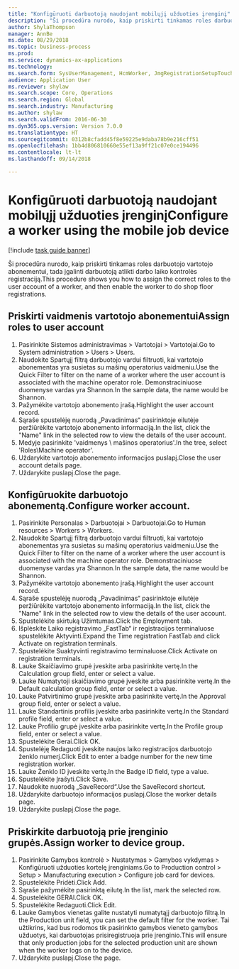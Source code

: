 ```yaml
--- 
title: "Konfigūruoti darbuotoją naudojant mobilųjį užduoties įrenginį"
description: "Ši procedūra nurodo, kaip priskirti tinkamas roles darbuotojo vartotojo abonementui, tada įgalinti darbuotoją atlikti darbo laiko kontrolės registraciją."
author: ShylaThompson
manager: AnnBe
ms.date: 08/29/2018
ms.topic: business-process
ms.prod: 
ms.service: dynamics-ax-applications
ms.technology: 
ms.search.form: SysUserManagement, HcmWorker, JmgRegistrationSetupTouch, JmgRegistrationSetupAssignUsers
audience: Application User
ms.reviewer: shylaw
ms.search.scope: Core, Operations
ms.search.region: Global
ms.search.industry: Manufacturing
ms.author: shylaw
ms.search.validFrom: 2016-06-30
ms.dyn365.ops.version: Version 7.0.0
ms.translationtype: HT
ms.sourcegitcommit: 0312b8cfadd45f8e59225e9daba78b9e216cff51
ms.openlocfilehash: 1bb4d806810660e55ef13a9ff21c07e0ce194496
ms.contentlocale: lt-lt
ms.lasthandoff: 09/14/2018

---
```

# <a name="configure-a-worker-using-the-mobile-job-device"></a><span data-ttu-id="67cf8-103">Konfigūruoti darbuotoją naudojant mobilųjį užduoties įrenginį</span><span class="sxs-lookup"><span data-stu-id="67cf8-103">Configure a worker using the mobile job device</span></span>

[!include [task guide banner](../../includes/task-guide-banner.md)]

<span data-ttu-id="67cf8-104">Ši procedūra nurodo, kaip priskirti tinkamas roles darbuotojo vartotojo abonementui, tada įgalinti darbuotoją atlikti darbo laiko kontrolės registraciją.</span><span class="sxs-lookup"><span data-stu-id="67cf8-104">This procedure shows you how to assign the correct roles to the user account of a worker, and then enable the worker to do shop floor registrations.</span></span>


## <a name="assign-roles-to-user-account"></a><span data-ttu-id="67cf8-105">Priskirti vaidmenis vartotojo abonementui</span><span class="sxs-lookup"><span data-stu-id="67cf8-105">Assign roles to user account</span></span>
1. <span data-ttu-id="67cf8-106">Pasirinkite Sistemos administravimas > Vartotojai > Vartotojai.</span><span class="sxs-lookup"><span data-stu-id="67cf8-106">Go to System administration > Users > Users.</span></span>
2. <span data-ttu-id="67cf8-107">Naudokite Spartųjį filtrą darbuotojo vardui filtruoti, kai vartotojo abonementas yra susietas su mašinų operatorius vaidmeniu.</span><span class="sxs-lookup"><span data-stu-id="67cf8-107">Use the Quick Filter to filter on the name of a worker where the user account is associated with the machine operator role.</span></span> <span data-ttu-id="67cf8-108">Demonstraciniuose duomenyse vardas yra Shannon.</span><span class="sxs-lookup"><span data-stu-id="67cf8-108">In the sample data, the name would be Shannon.</span></span>
3. <span data-ttu-id="67cf8-109">Pažymėkite vartotojo abonemento įrašą.</span><span class="sxs-lookup"><span data-stu-id="67cf8-109">Highlight the user account record.</span></span>
4. <span data-ttu-id="67cf8-110">Sąraše spustelėję nuorodą „Pavadinimas“ pasirinktoje eilutėje peržiūrėkite vartotojo abonemento informaciją.</span><span class="sxs-lookup"><span data-stu-id="67cf8-110">In the list, click the "Name" link in the selected row to view the details of the user account.</span></span>
5. <span data-ttu-id="67cf8-111">Medyje pasirinkite 'vaidmenys \ mašinos operatorius'.</span><span class="sxs-lookup"><span data-stu-id="67cf8-111">In the tree, select 'Roles\Machine operator'.</span></span>
6. <span data-ttu-id="67cf8-112">Uždarykite vartotojo abonemento informacijos puslapį.</span><span class="sxs-lookup"><span data-stu-id="67cf8-112">Close the user account details page.</span></span>
7. <span data-ttu-id="67cf8-113">Uždarykite puslapį.</span><span class="sxs-lookup"><span data-stu-id="67cf8-113">Close the page.</span></span>

## <a name="configure-worker-account"></a><span data-ttu-id="67cf8-114">Konfigūruokite darbuotojo abonementą.</span><span class="sxs-lookup"><span data-stu-id="67cf8-114">Configure worker account.</span></span>
1. <span data-ttu-id="67cf8-115">Pasirinkite Personalas > Darbuotojai > Darbuotojai.</span><span class="sxs-lookup"><span data-stu-id="67cf8-115">Go to Human resources > Workers > Workers.</span></span>
2. <span data-ttu-id="67cf8-116">Naudokite Spartųjį filtrą darbuotojo vardui filtruoti, kai vartotojo abonementas yra susietas su mašinų operatorius vaidmeniu.</span><span class="sxs-lookup"><span data-stu-id="67cf8-116">Use the Quick Filter to filter on the name of a worker where the user account is associated with the machine operator role.</span></span> <span data-ttu-id="67cf8-117">Demonstraciniuose duomenyse vardas yra Shannon.</span><span class="sxs-lookup"><span data-stu-id="67cf8-117">In the sample data, the name would be Shannon.</span></span>
3. <span data-ttu-id="67cf8-118">Pažymėkite vartotojo abonemento įrašą.</span><span class="sxs-lookup"><span data-stu-id="67cf8-118">Highlight the user account record.</span></span>
4. <span data-ttu-id="67cf8-119">Sąraše spustelėję nuorodą „Pavadinimas“ pasirinktoje eilutėje peržiūrėkite vartotojo abonemento informaciją.</span><span class="sxs-lookup"><span data-stu-id="67cf8-119">In the list, click the "Name" link in the selected row to view the details of the user account.</span></span>
5. <span data-ttu-id="67cf8-120">Spustelėkite skirtuką Užimtumas.</span><span class="sxs-lookup"><span data-stu-id="67cf8-120">Click the Employment tab.</span></span>
6. <span data-ttu-id="67cf8-121">Išplėskite Laiko registravimo „FastTab“ ir registracijos terminaluose spustelėkite Aktyvinti.</span><span class="sxs-lookup"><span data-stu-id="67cf8-121">Expand the Time registration FastTab and click Activate on registration terminals.</span></span>
7. <span data-ttu-id="67cf8-122">Spustelėkite Suaktyvinti registravimo terminaluose.</span><span class="sxs-lookup"><span data-stu-id="67cf8-122">Click Activate on registration terminals.</span></span>
8. <span data-ttu-id="67cf8-123">Lauke Skaičiavimo grupė įveskite arba pasirinkite vertę.</span><span class="sxs-lookup"><span data-stu-id="67cf8-123">In the Calculation group field, enter or select a value.</span></span>
9. <span data-ttu-id="67cf8-124">Lauke Numatytoji skaičiavimo grupė įveskite arba pasirinkite vertę.</span><span class="sxs-lookup"><span data-stu-id="67cf8-124">In the Default calculation group field, enter or select a value.</span></span>
10. <span data-ttu-id="67cf8-125">Lauke Patvirtinimo grupė įveskite arba pasirinkite vertę.</span><span class="sxs-lookup"><span data-stu-id="67cf8-125">In the Approval group field, enter or select a value.</span></span>
11. <span data-ttu-id="67cf8-126">Lauke Standartinis profilis įveskite arba pasirinkite vertę.</span><span class="sxs-lookup"><span data-stu-id="67cf8-126">In the Standard profile field, enter or select a value.</span></span>
12. <span data-ttu-id="67cf8-127">Lauke Profilio grupė įveskite arba pasirinkite vertę.</span><span class="sxs-lookup"><span data-stu-id="67cf8-127">In the Profile group field, enter or select a value.</span></span>
13. <span data-ttu-id="67cf8-128">Spustelėkite Gerai.</span><span class="sxs-lookup"><span data-stu-id="67cf8-128">Click OK.</span></span>
14. <span data-ttu-id="67cf8-129">Spustelėję Redaguoti įveskite naujos laiko registracijos darbuotojo ženklo numerį.</span><span class="sxs-lookup"><span data-stu-id="67cf8-129">Click Edit to enter a badge number for the new time registration worker.</span></span>
15. <span data-ttu-id="67cf8-130">Lauke Ženklo ID įveskite vertę.</span><span class="sxs-lookup"><span data-stu-id="67cf8-130">In the Badge ID field, type a value.</span></span>
16. <span data-ttu-id="67cf8-131">Spustelėkite Įrašyti.</span><span class="sxs-lookup"><span data-stu-id="67cf8-131">Click Save.</span></span>
17. <span data-ttu-id="67cf8-132">Naudokite nuorodą „SaveRecord“.</span><span class="sxs-lookup"><span data-stu-id="67cf8-132">Use the SaveRecord shortcut.</span></span>
18. <span data-ttu-id="67cf8-133">Uždarykite darbuotojo informacijos puslapį.</span><span class="sxs-lookup"><span data-stu-id="67cf8-133">Close the worker details page.</span></span>
19. <span data-ttu-id="67cf8-134">Uždarykite puslapį.</span><span class="sxs-lookup"><span data-stu-id="67cf8-134">Close the page.</span></span>

## <a name="assign-worker-to-device-group"></a><span data-ttu-id="67cf8-135">Priskirkite darbuotoją prie įrenginio grupės.</span><span class="sxs-lookup"><span data-stu-id="67cf8-135">Assign worker to device group.</span></span>
1. <span data-ttu-id="67cf8-136">Pasirinkite Gamybos kontrolė > Nustatymas > Gamybos vykdymas > Konfigūruoti užduoties kortelę įrenginiams.</span><span class="sxs-lookup"><span data-stu-id="67cf8-136">Go to Production control > Setup > Manufacturing execution > Configure job card for devices.</span></span>
2. <span data-ttu-id="67cf8-137">Spustelėkite Pridėti.</span><span class="sxs-lookup"><span data-stu-id="67cf8-137">Click Add.</span></span>
3. <span data-ttu-id="67cf8-138">Sąraše pažymėkite pasirinktą eilutę.</span><span class="sxs-lookup"><span data-stu-id="67cf8-138">In the list, mark the selected row.</span></span>
4. <span data-ttu-id="67cf8-139">Spustelėkite GERAI.</span><span class="sxs-lookup"><span data-stu-id="67cf8-139">Click OK.</span></span>
5. <span data-ttu-id="67cf8-140">Spustelėkite Redaguoti.</span><span class="sxs-lookup"><span data-stu-id="67cf8-140">Click Edit.</span></span>
6. <span data-ttu-id="67cf8-141">Lauke Gamybos vienetas galite nustatyti numatytąjį darbuotojo filtrą.</span><span class="sxs-lookup"><span data-stu-id="67cf8-141">In the Production unit field, you can set the default filter for the worker.</span></span> <span data-ttu-id="67cf8-142">Tai užtikrins, kad bus rodomos tik pasirinkto gamybos vieneto gamybos užduotys, kai darbuotojas prisiregistruoja prie įrenginio.</span><span class="sxs-lookup"><span data-stu-id="67cf8-142">This will ensure that only production jobs for the selected production unit are shown when the worker logs on to the device.</span></span>
7. <span data-ttu-id="67cf8-143">Uždarykite puslapį.</span><span class="sxs-lookup"><span data-stu-id="67cf8-143">Close the page.</span></span>


